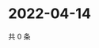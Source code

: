 # 2022-04-14

共 0 条

<!-- BEGIN WEIBO -->
<!-- 最后更新时间 Thu Apr 14 2022 01:10:36 GMT+0800 (China Standard Time) -->

<!-- END WEIBO -->
